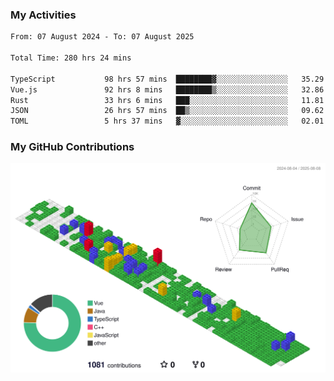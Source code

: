 ### My Activities

<!--START_SECTION:waka-->

```txt
From: 07 August 2024 - To: 07 August 2025

Total Time: 280 hrs 24 mins

TypeScript           98 hrs 57 mins  ████████▓░░░░░░░░░░░░░░░░   35.29 %
Vue.js               92 hrs 8 mins   ████████▒░░░░░░░░░░░░░░░░   32.86 %
Rust                 33 hrs 6 mins   ███░░░░░░░░░░░░░░░░░░░░░░   11.81 %
JSON                 26 hrs 57 mins  ██▒░░░░░░░░░░░░░░░░░░░░░░   09.62 %
TOML                 5 hrs 37 mins   ▓░░░░░░░░░░░░░░░░░░░░░░░░   02.01 %
```

<!--END_SECTION:waka-->

### My GitHub Contributions

![](./profile-3d-contrib/profile-gitblock.svg)
